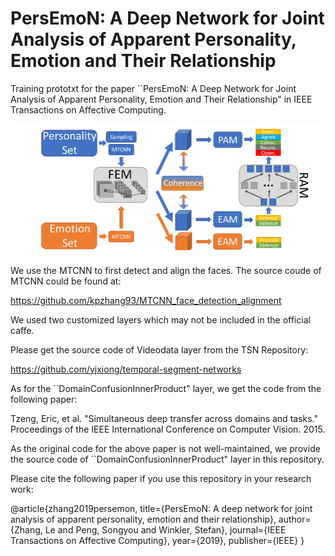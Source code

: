 # PersEmoN: A Deep Network for Joint Analysis of Apparent Personality, Emotion and Their Relationship
Training prototxt for the paper ``PersEmoN: A Deep Network for Joint Analysis of Apparent Personality, Emotion and Their Relationship" in IEEE Transactions on Affective Computing.

![image](https://github.com/ZhangLeUestc/PersEmoN/blob/master/img/system.jpg)

We use the MTCNN to first detect and align the faces. The source coude of MTCNN could be found at:

https://github.com/kpzhang93/MTCNN_face_detection_alignment

We used two customized layers which may not be included in the official caffe.

Please get the source code of Videodata layer from the TSN Repository:

https://github.com/yjxiong/temporal-segment-networks



As for the ``DomainConfusionInnerProduct" layer, we get the code from the following paper:

Tzeng, Eric, et al. "Simultaneous deep transfer across domains and tasks." Proceedings of the IEEE International Conference on Computer Vision. 2015.

As the original code for the above paper is not well-maintained, we provide the source code of ``DomainConfusionInnerProduct" layer in this repository.

Please cite the following paper if you use this repository in your research work:

@article{zhang2019persemon,
  title={PersEmoN: A deep network for joint analysis of apparent personality, emotion and their relationship},
  author={Zhang, Le and Peng, Songyou and Winkler, Stefan},
  journal={IEEE Transactions on Affective Computing},
  year={2019},
  publisher={IEEE}
}



